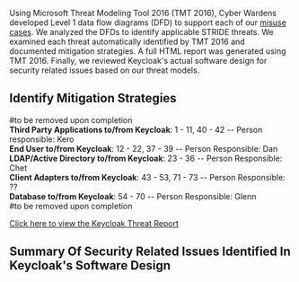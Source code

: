Using Microsoft Threat Modeling Tool 2016 (TMT 2016), Cyber Wardens developed Level 1 data flow diagrams (DFD) to support each of our <a href="https://github.com/DanielLucier/CYBER8420-SemesterProject/tree/master/MisuseCases">misuse cases</a>. We analyzed the DFDs to identify applicable STRIDE threats. We examined each threat automatically identified by TMT 2016 and documented mitigation strategies. A full HTML report was generated using TMT 2016. Finally, we reviewed Keycloak's actual software design for security related issues based on our threat models.

Identify Mitigation Strategies
------------------------------

#to be removed upon completion
<br /><strong>Third Party Applications to/from Keycloak</strong>: 1 - 11, 40 - 42 -- Person responsible: Kero
<br /><strong>End User to/from Keycloak</strong>: 12 - 22, 37 - 39 -- Person Responsible: Dan
<br /><strong>LDAP/Active Directory to/from Keycloak</strong>: 23 - 36 -- Person Responsible: Chet
<br /><strong>Client Adapters to/from Keycloak</strong>: 43 - 53, 71 - 73 -- Person Responsible: ??
<br /><strong>Database to/from Keycloak</strong>: 54 - 70 -- Person Responsible: Glenn
<br />#to be removed upon completion

<a href = "https://daniellucier.github.io/CYBER8420-SemesterProject/ThreatModels/Keycloak-Threat-Report.html">Click here to view the Keycloak Threat Report</a>

Summary Of Security Related Issues Identified In Keycloak's Software Design
----------------------------------------------------------------------------




